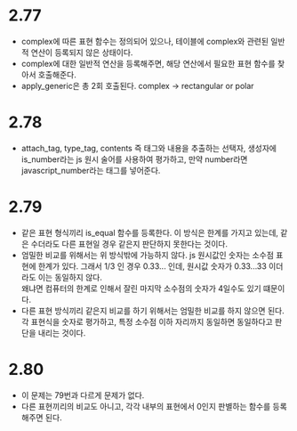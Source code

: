 # 2.77

- complex에 따른 표현 함수는 정의되어 있으나, 테이블에 complex와 관련된 일반적 연산이 등록되지 않은 상태이다.
- complex에 대한 일반적 연산을 등록해주면, 해당 연산에서 필요한 표현 함수를 찾아서 호출해준다.
- apply_generic은 총 2회 호출된다. complex -> rectangular or polar

# 2.78

- attach_tag, type_tag, contents 즉 태그와 내용을 추출하는 선택자, 생성자에 is_number라는 js 원시 술어를 사용하여 평가하고, 만약 number라면 javascript_number라는 태그를 넣어준다.

# 2.79

- 같은 표현 형식끼리 is_equal 함수를 등록한다. 이 방식은 한계를 가지고 있는데, 같은 수더라도 다른 표현일 경우 같은지 판단하지 못한다는 것이다.
- 엄밀한 비교를 위해서는 위 방식밖에 가능하지 않다. js 원시값인 숫자는 소수점 표현에 한계가 있다. 그래서 1/3 인 경우 0.33... 인데, 원시값 숫자가 0.33...33 이더라도 이는 동일하지 않다.  
  왜냐면 컴퓨터의 한계로 인해서 잘린 마지막 소수점의 숫자가 4일수도 있기 떄문이다.
- 다른 표현 방식끼리 같은지 비교를 하기 위해서는 엄밀한 비교를 하지 않으면 된다. 각 표현식을 숫자로 평가하고, 특정 소수점 이하 자리까지 동일하면 동일하다고 판단을 내리는 것이다.

# 2.80

- 이 문제는 79번과 다르게 문제가 없다.
- 다른 표현끼리의 비교도 아니고, 각각 내부의 표현에서 0인지 판별하는 함수를 등록해주면 된다.
